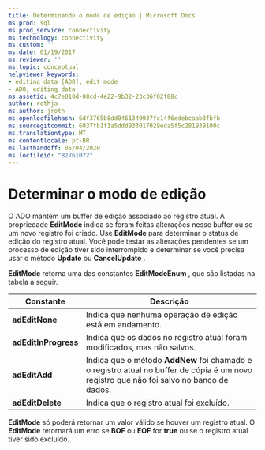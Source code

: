 ```yaml
---
title: Determinando o modo de edição | Microsoft Docs
ms.prod: sql
ms.prod_service: connectivity
ms.technology: connectivity
ms.custom: ''
ms.date: 01/19/2017
ms.reviewer: ''
ms.topic: conceptual
helpviewer_keywords:
- editing data [ADO], edit mode
- ADO, editing data
ms.assetid: 4c7e010d-08cd-4e22-9b32-23c36f02f88c
author: rothja
ms.author: jroth
ms.openlocfilehash: 6df3765b8dd9461349937fc14f6edebcaab3fbfb
ms.sourcegitcommit: 6037fb1f1a5ddd933017029eda5f5c281939100c
ms.translationtype: MT
ms.contentlocale: pt-BR
ms.lasthandoff: 05/04/2020
ms.locfileid: "82761072"
---
```

# <a name="determining-edit-mode"></a>Determinar o modo de edição
O ADO mantém um buffer de edição associado ao registro atual. A propriedade **EditMode** indica se foram feitas alterações nesse buffer ou se um novo registro foi criado. Use **EditMode** para determinar o status de edição do registro atual. Você pode testar as alterações pendentes se um processo de edição tiver sido interrompido e determinar se você precisa usar o método **Update** ou **CancelUpdate** .  
  
 **EditMode** retorna uma das constantes **EditModeEnum** , que são listadas na tabela a seguir.  
  
|Constante|Descrição|  
|--------------|-----------------|  
|**adEditNone**|Indica que nenhuma operação de edição está em andamento.|  
|**adEditInProgress**|Indica que os dados no registro atual foram modificados, mas não salvos.|  
|**adEditAdd**|Indica que o método **AddNew** foi chamado e o registro atual no buffer de cópia é um novo registro que não foi salvo no banco de dados.|  
|**adEditDelete**|Indica que o registro atual foi excluído.|  
  
 **EditMode** só poderá retornar um valor válido se houver um registro atual. O **EditMode** retornará um erro se **BOF** ou **EOF** for **true** ou se o registro atual tiver sido excluído.
